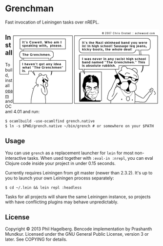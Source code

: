 # Grenchman

Fast invocation of Leiningen tasks over nREPL.

<a href="http://achewood.com/index.php?date=04022007">
  <img src="comic.gif" align="right"></a>

## Install

To build, install [opam](http://opam.ocamlpro.com/) and OCaml 4.01 and run:

    $ ocamlbuild -use-ocamlfind grench.native
    $ ln -s $PWD/grench.native ~/bin/grench # or somewhere on your $PATH

## Usage

You can use `grench` as a replacement launcher for `lein` for most
non-interactive tasks. When used together with `:eval-in :nrepl`, you
can eval Clojure code inside your project in under 0.15 seconds.

Currently requires Leiningen from git master (newer than 2.3.2). It's
up to you to launch your own Leiningen process separately:

    $ cd ~/.lein && lein repl :headless

Tasks for all projects will share the same Leiningen instance, so
projects with have conflicting plugins may behave unpredictably.

## License

Copyright © 2013 Phil Hagelberg. Bencode implementation by Prashanth
Mundkur. Licensed under the GNU General Public License, version 3 or
later. See COPYING for details.
